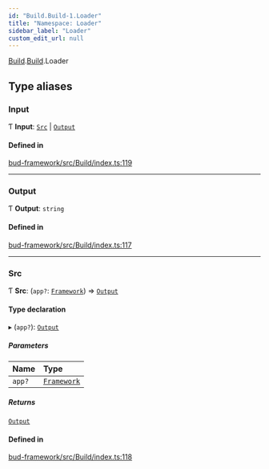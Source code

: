 ```yaml
---
id: "Build.Build-1.Loader"
title: "Namespace: Loader"
sidebar_label: "Loader"
custom_edit_url: null
---
```


[Build](Build.md).[Build](Build.Build-1.md).Loader

## Type aliases

### Input

Ƭ **Input**: [`Src`](Build.Build-1.Loader.md#src) \| [`Output`](Build.Build-1.Loader.md#output)

#### Defined in

[bud-framework/src/Build/index.ts:119](https://github.com/roots/bud/blob/18ced3274/packages/@roots/bud-framework/src/Build/index.ts#L119)

___

### Output

Ƭ **Output**: `string`

#### Defined in

[bud-framework/src/Build/index.ts:117](https://github.com/roots/bud/blob/18ced3274/packages/@roots/bud-framework/src/Build/index.ts#L117)

___

### Src

Ƭ **Src**: (`app?`: [`Framework`](../classes/Framework.Framework-2.md)) => [`Output`](Build.Build-1.Loader.md#output)

#### Type declaration

▸ (`app?`): [`Output`](Build.Build-1.Loader.md#output)

##### Parameters

| Name | Type |
| :------ | :------ |
| `app?` | [`Framework`](../classes/Framework.Framework-2.md) |

##### Returns

[`Output`](Build.Build-1.Loader.md#output)

#### Defined in

[bud-framework/src/Build/index.ts:118](https://github.com/roots/bud/blob/18ced3274/packages/@roots/bud-framework/src/Build/index.ts#L118)
